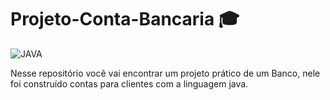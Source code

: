 # Projeto-Conta-Bancaria 🎓
<img aling='center' alt= 'JAVA' src='https://img.shields.io/badge/Java-ED8B00?style=for-the-badge&logo=java&logoColor=white'/>

Nesse repositório você vai encontrar um projeto prático de um Banco, nele foi construído contas para clientes com a linguagem java.

